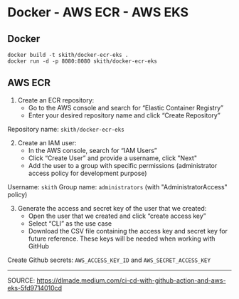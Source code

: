# Docker - AWS ECR - AWS EKS

## Docker

```
docker build -t skith/docker-ecr-eks .
docker run -d -p 8080:8080 skith/docker-ecr-eks
```

## AWS ECR

1. Create an ECR repository:
   - Go to the AWS console and search for “Elastic Container Registry” 
   - Enter your desired repository name and click “Create Repository”

Repository name: `skith/docker-ecr-eks`

2. Create an IAM user:
   - In the AWS console, search for “IAM Users” 
   - Click “Create User” and provide a username, click "Next"
   - Add the user to a group with specific permissions (administrator access policy for development purpose)

Username: `skith`
Group name: `administrators` (with "AdministratorAccess" policy)

3. Generate the access and secret key of the user that we created:
   - Open the user that we created and click “create access key” 
   - Select “CLI” as the use case
   - Download the CSV file containing the access key and secret key for future reference. These keys will be needed when working with GitHub

Create Github secrets: `AWS_ACCESS_KEY_ID` and `AWS_SECRET_ACCESS_KEY`

----

SOURCE: https://dlmade.medium.com/ci-cd-with-github-action-and-aws-eks-5fd9714010cd